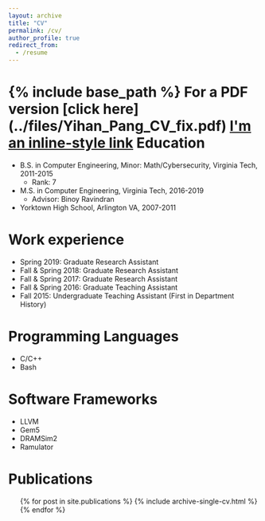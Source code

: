 ```yaml
---
layout: archive
title: "CV"
permalink: /cv/
author_profile: true
redirect_from:
  - /resume
---
```


{% include base_path %}
For a PDF version [click here] (../files/Yihan_Pang_CV_fix.pdf)
[I'm an inline-style link](https://www.google.com)
Education
======
* B.S. in Computer Engineering, Minor: Math/Cybersecurity, Virginia Tech, 2011-2015
    * Rank: 7
* M.S. in Computer Engineering, Virginia Tech, 2016-2019 
    * Advisor: Binoy Ravindran
* Yorktown High School, Arlington VA, 2007-2011

Work experience
======
* Spring 2019: Graduate Research Assistant
* Fall & Spring 2018: Graduate Research Assistant
* Fall & Spring 2017: Graduate Research Assistant
* Fall & Spring 2016: Graduate Teaching Assistant
* Fall 2015: Undergraduate Teaching Assistant (First in Department History)
  
Programming Languages
======
* C/C++
* Bash

Software Frameworks
======
* LLVM
* Gem5
* DRAMSim2
* Ramulator

Publications
======
  <ul>{% for post in site.publications %}
    {% include archive-single-cv.html %}
  {% endfor %}</ul>
  
